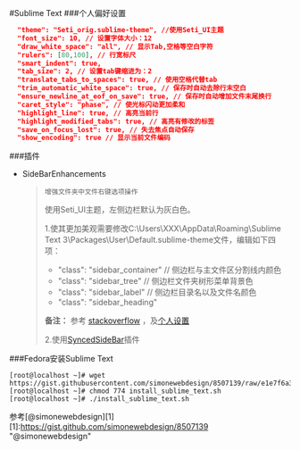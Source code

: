 #Sublime Text
###个人偏好设置
```JSON
  "theme": "Seti_orig.sublime-theme", //使用Seti_UI主题
  "font_size": 10, // 设置字体大小：12
  "draw_white_space": "all", // 显示Tab,空格等空白字符
  "rulers": [80,100], // 行宽标尺
  "smart_indent": true,
  "tab_size": 2, // 设置tab键缩进为：2
  "translate_tabs_to_spaces": true, // 使用空格代替tab
  "trim_automatic_white_space": true, // 保存时自动去除行末空白
  "ensure_newline_at_eof_on_save": true, // 保存时自动增加文件末尾换行
  "caret_style": "phase", // 使光标闪动更加柔和
  "highlight_line": true, // 高亮当前行
  "highlight_modified_tabs": true, // 高亮有修改的标签
  "save_on_focus_lost": true, // 失去焦点自动保存
  "show_encoding": true // 显示当前文件编码
```

###插件

* Side​Bar​Enhancements

  >     增强文件夹中文件右键选项操作
  > 使用Seti_UI主题，左侧边栏默认为灰白色。
  >
  > 1.使其更加美观需要修改C:\Users\XXX\AppData\Roaming\Sublime Text 3\Packages\User\Default.sublime-theme文件，编辑如下四项：
  >
  > * "class": "sidebar_container" // 侧边栏与主文件区分割线内颜色
  > * "class": "sidebar_tree" // 侧边栏文件夹树形菜单背景色
  > * "class": "sidebar_label" // 侧边栏目录名以及文件名颜色
  > * "class": "sidebar_heading"
  >
  > __备注：__
  > 参考 [stackoverflow](http://stackoverflow.com/questions/13580561/sublime-text-2-change-side-bar-color)
  > ，及[个人设置](https://github.com/xue2zeng/Toolkit/blob/master/SublimeText/Default.sublime-theme)
  >
  > 2.使用[SyncedSideBar](https://packagecontrol.io/packages/SyncedSideBar)插件


###Fedora安装Sublime Text
```
[root@localhost ~]# wget https://gist.githubusercontent.com/simonewebdesign/8507139/raw/e1e7f6a302d44902dc0805eaf85344f1c4e84425/install_sublime_text.sh
[root@localhost ~]# chmod 774 install_sublime_text.sh
[root@localhost ~]# ./install_sublime_text.sh
```
参考[@simonewebdesign][1]
  [1]:https://gist.github.com/simonewebdesign/8507139 "@simonewebdesign"



